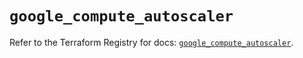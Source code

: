# `google_compute_autoscaler`

Refer to the Terraform Registry for docs: [`google_compute_autoscaler`](https://registry.terraform.io/providers/hashicorp/google/6.17.0/docs/resources/compute_autoscaler).
